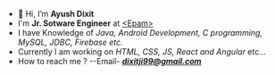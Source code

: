 - 👋 Hi, I’m <b>Ayush Dixit</b>
- I'm <b>Jr. Sotware Engineer</b> at <a href="https://www.epam.com/about" target="_blank"><span><</span>Epam<span>></span></a>
- I have Knowledge of *Java, Android Development, C programming, MySQL, JDBC, Firebase etc.*
- Currently I am working on <i>HTML, CSS, JS, React and Angular</i> etc...
- How to reach me ?
  --Email- ***dixitji99@gmail.com***

